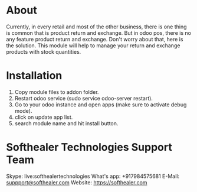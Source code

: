 About
============
Currently, in every retail and most of the other business, there is one thing is common that is product return and exchange. But in odoo pos, there is no any feature product return and exchange. Don't worry about that, here is the solution. This module will help to manage your return and exchange products with stock quantities.

Installation
============
1) Copy module files to addon folder.
2) Restart odoo service (sudo service odoo-server restart).
3) Go to your odoo instance and open apps (make sure to activate debug mode).
4) click on update app list. 
5) search module name and hit install button.

Softhealer Technologies Support Team
=====================================
Skype: live:softhealertechnologies
What's app: +917984575681
E-Mail: suppport@softhealer.com
Website: https://softhealer.com
